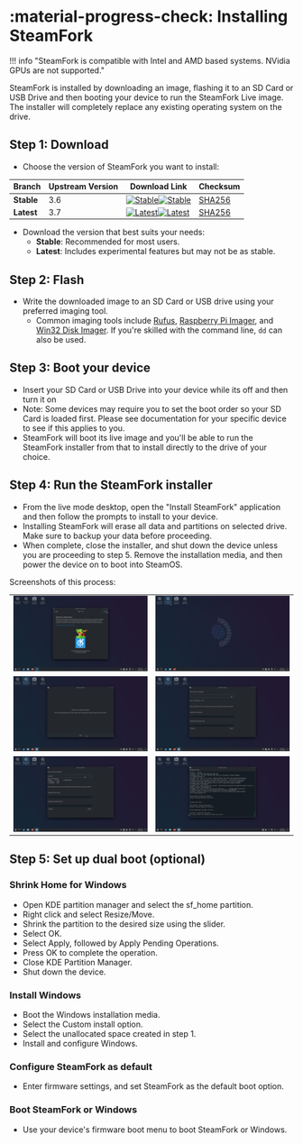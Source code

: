 # :material-progress-check: Installing SteamFork

!!! info "SteamFork is compatible with Intel and AMD based systems.  NVidia GPUs are not supported."

SteamFork is installed by downloading an image, flashing it to an SD Card or USB Drive and then booting your device to run the SteamFork Live image.  The installer will completely replace any existing operating system on the drive.

## Step 1: Download

* Choose the version of SteamFork you want to install:

| Branch       | Upstream Version | Download Link                                                                                                           | Checksum                                                                                                           |
|--------------|------------------|-------------------------------------------------------------------------------------------------------------------------|--------------------------------------------------------------------------------------------------------------------|
| **Stable**   | 3.6              | [![Stable](https://img.shields.io/github/release/SteamFork/distribution.svg?labelColor=111111&color=5998FF&label=Stable&style=flat#only-light)](https://www.steamfork.org/images/installer/steamfork-rel-latest-x86_64.iso)[![Stable](https://img.shields.io/github/release/SteamFork/distribution.svg?labelColor=dddddd&color=5998FF&label=Stable&style=flat#only-dark)](https://www.steamfork.org/images/installer/steamfork-rel-latest-x86_64.iso) | [SHA256](https://www.steamfork.org/images/installer/steamfork-rel-latest-x86_64.iso.sha256)                       |
| **Latest**   | 3.7              | [![Latest](https://img.shields.io/badge/Latest-3.7-FF9900?labelColor=111111&style=flat#only-light)](https://www.steamfork.org/images/installer/steamfork-testing-latest-x86_64.iso)[![Latest](https://img.shields.io/badge/Latest-3.7-FF9900?labelColor=dddddd&style=flat#only-dark)](https://www.steamfork.org/images/installer/steamfork-testing-latest-x86_64.iso) | [SHA256](https://www.steamfork.org/images/installer/steamfork-testing-latest-x86_64.iso.sha256)                   |

* Download the version that best suits your needs:
  * **Stable**: Recommended for most users.
  * **Latest**: Includes experimental features but may not be as stable.

## Step 2: Flash

* Write the downloaded image to an SD Card or USB drive using your preferred imaging tool.
    * Common imaging tools include [Rufus](https://rufus.ie/), [Raspberry Pi Imager](https://www.raspberrypi.com/software/), and [Win32 Disk Imager](https://sourceforge.net/projects/win32diskimager/).  If you're skilled with the command line, `dd` can also be used.

## Step 3: Boot your device

* Insert your SD Card or USB Drive into your device while its off and then turn it on
* Note: Some devices may require you to set the boot order so your SD Card is loaded first.  Please see documentation for your specific device to see if this applies to you.
* SteamFork will boot its live image and you'll be able to run the SteamFork installer from that to install directly to the drive of your choice.

## Step 4: Run the SteamFork installer

* From the live mode desktop, open the "Install SteamFork" application and then follow the prompts to install to your device.
* Installing SteamFork will erase all data and partitions on selected drive. Make sure to backup your data before proceeding.
* When complete, close the installer, and shut down the device unless you are proceeding to step 5.  Remove the installation media, and then power the device on to boot into SteamOS.

Screenshots of this process:

<table>
  <tr>
    <td><img src="../../_inc/images/install/ksnip_20240603-041039.png"/></td>
    <td><img src="../../_inc/images/install/ksnip_20240603-041127.png"/></td>
  </tr>
  <tr>
    <td><img src="../../_inc/images/install/ksnip_20240603-041200.png"/></td>
    <td><img src="../../_inc/images/install/ksnip_20240603-041232.png"/></td>
  </tr>
  <tr>
    <td><img src="../../_inc/images/install/ksnip_20240603-041323.png"/></td>
    <td><img src="../../_inc/images/install/ksnip_20240603-043344.png"/></td>
  </tr>
</table>

## Step 5: Set up dual boot (optional)

### Shrink Home for Windows

* Open KDE partition manager and select the sf_home partition.
* Right click and select Resize/Move.
* Shrink the partition to the desired size using the slider.
* Select OK.
* Select Apply, followed by Apply Pending Operations.
* Press OK to complete the operation.
* Close KDE Partition Manager.
* Shut down the device.

### Install Windows

* Boot the Windows installation media.
* Select the Custom install option.
* Select the unallocated space created in step 1.
* Install and configure Windows.

### Configure SteamFork as default

* Enter firmware settings, and set SteamFork as the default boot option.

### Boot SteamFork or Windows

* Use your device's firmware boot menu to boot SteamFork or Windows.
